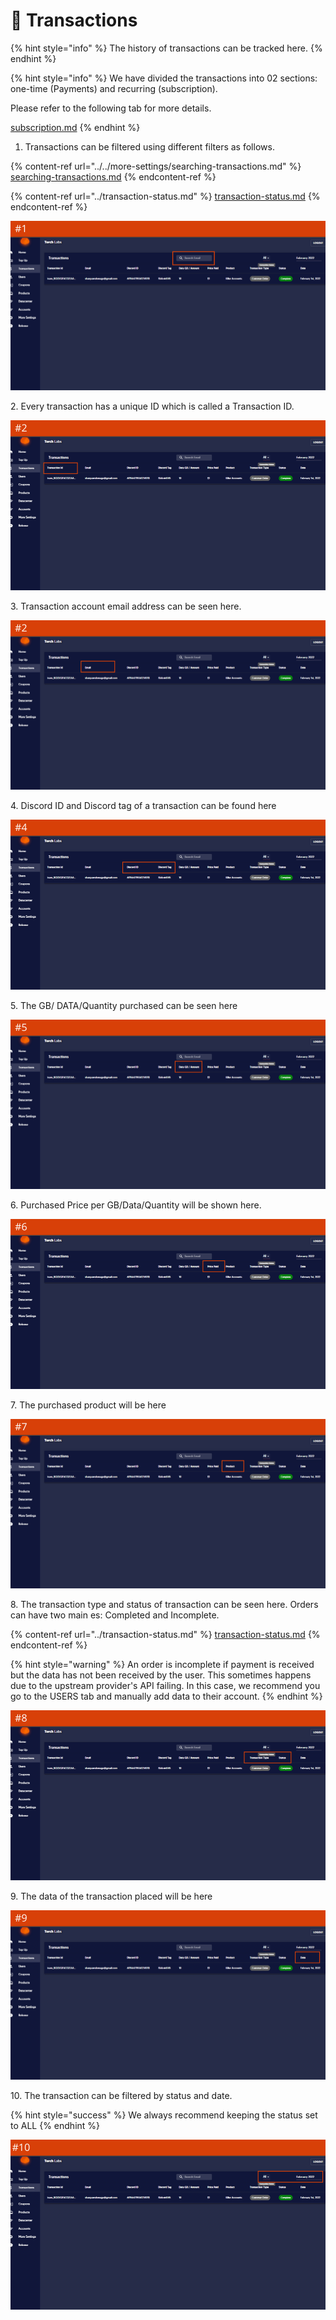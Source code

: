 # 💸 Transactions

{% hint style="info" %}
The history of transactions can be tracked here.
{% endhint %}

{% hint style="info" %}
We have divided the transactions into 02 sections: one-time (Payments) and recurring (subscription).

Please refer to the following tab for more details.

[subscription.md](subscription.md "mention")
{% endhint %}

1. Transactions can be filtered using different filters as follows.

{% content-ref url="../../more-settings/searching-transactions.md" %}
[searching-transactions.md](../../more-settings/searching-transactions.md)
{% endcontent-ref %}

{% content-ref url="../transaction-status.md" %}
[transaction-status.md](../transaction-status.md)
{% endcontent-ref %}

![](<../../.gitbook/assets/1 (48) (2).png>)

2\. Every transaction has a unique ID which is called a Transaction ID.

![](<../../.gitbook/assets/1 (49) (1).png>)

3\. Transaction account email address can be seen here.

![](<../../.gitbook/assets/1 (50).png>)

4\. Discord ID and Discord tag of a transaction can be found here

![](<../../.gitbook/assets/1 (52) (2).png>)

5\. The GB/ DATA/Quantity purchased can be seen here&#x20;

![](<../../.gitbook/assets/1 (53).png>)

6\. Purchased Price per GB/Data/Quantity will be shown here.

![](<../../.gitbook/assets/1 (54).png>)

7\. The purchased product will be here

![](<../../.gitbook/assets/1 (56).png>)

8\. The transaction type and status of transaction can be seen here. Orders can have two main es: Completed and Incomplete.

{% content-ref url="../transaction-status.md" %}
[transaction-status.md](../transaction-status.md)
{% endcontent-ref %}

{% hint style="warning" %}
An order is incomplete if payment is received but the data has not been received by the user. This sometimes happens due to the upstream provider's API failing. In this case, we recommend you go to the USERS tab and manually add data to their account.&#x20;
{% endhint %}

![](<../../.gitbook/assets/1 (57).png>)

9\. The data of the transaction placed will be here

![](<../../.gitbook/assets/1 (59) (2).png>)

10\. The transaction can be filtered by status and date.&#x20;

{% hint style="success" %}
We always recommend keeping the status set to ALL
{% endhint %}

![](<../../.gitbook/assets/1 (61) (1).png>)



